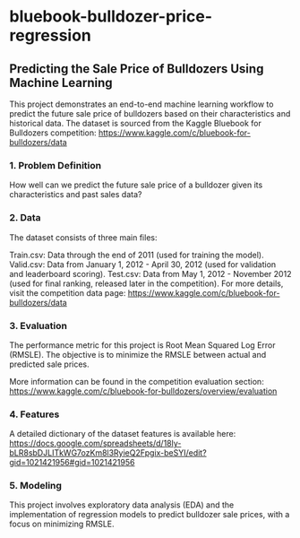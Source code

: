 # bluebook-bulldozer-price-regression

## Predicting the Sale Price of Bulldozers Using Machine Learning
This project demonstrates an end-to-end machine learning workflow to predict the future sale price of bulldozers based on their characteristics and historical data. The dataset is sourced from the Kaggle Bluebook for Bulldozers competition: https://www.kaggle.com/c/bluebook-for-bulldozers/data

### 1. Problem Definition
How well can we predict the future sale price of a bulldozer given its characteristics and past sales data?

### 2. Data
The dataset consists of three main files:

Train.csv: Data through the end of 2011 (used for training the model).
Valid.csv: Data from January 1, 2012 - April 30, 2012 (used for validation and leaderboard scoring).
Test.csv: Data from May 1, 2012 - November 2012 (used for final ranking, released later in the competition).
For more details, visit the competition data page: https://www.kaggle.com/c/bluebook-for-bulldozers/data

### 3. Evaluation
The performance metric for this project is Root Mean Squared Log Error (RMSLE). The objective is to minimize the RMSLE between actual and predicted sale prices.

More information can be found in the competition evaluation section: https://www.kaggle.com/c/bluebook-for-bulldozers/overview/evaluation

### 4. Features
A detailed dictionary of the dataset features is available here: https://docs.google.com/spreadsheets/d/18ly-bLR8sbDJLITkWG7ozKm8l3RyieQ2Fpgix-beSYI/edit?gid=1021421956#gid=1021421956

### 5. Modeling
This project involves exploratory data analysis (EDA) and the implementation of regression models to predict bulldozer sale prices, with a focus on minimizing RMSLE.
